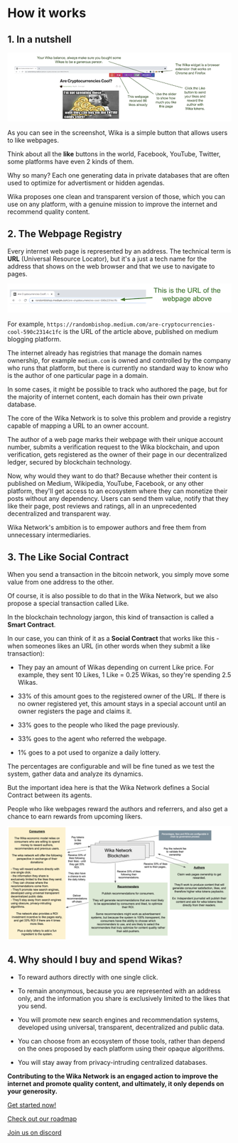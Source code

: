 
# How it works


## 1. In a nutshell

![screenshot](/img/how-it-works/wika_widget.png)

As you can see in the screenshot, Wika is a simple button that allows users to like webpages.

Think about all the **like** buttons in the world, Facebook, YouTube, Twitter, some platforms have even 2 kinds of them.

Why so many? Each one generating data in private databases 
that are often used to optimize for advertisment or hidden agendas. 

Wika proposes one clean and transparent version of those, which you can use on any platform, 
with a genuine mission to improve the internet and recommend quality content.


## 2. The Webpage Registry

Every internet web page is represented by an address. 
The technical term is **URL** (Universal Resource Locator), 
but it's a just a tech name for the address that shows on the web browser and that we use to navigate to pages.

![screenshot](/img/how-it-works/url_example.png)

For example, `https://randombishop.medium.com/are-cryptocurrencies-cool-590c2314c1fc` 
is the URL of the article above, published on medium blogging platform.

The internet already has registries that manage the domain names ownership, 
for example `medium.com` is owned and controlled by the company who runs that platform, 
but there is currently no standard way to know who is the author of one particular page in a domain.

In some cases, it might be possible to track who authored the page, 
but for the majority of internet content, each domain has their own private database. 

The core of the Wika Network is to solve this problem and 
provide a registry capable of mapping a URL to an owner account.

The author of a web page marks their webpage with their unique account number, 
submits a verification request to the Wika blockchain, and upon verification, 
gets registered as the owner of their page in our decentralized ledger, secured by blockchain technology.

Now, why would they want to do that? 
Because whether their content is published on Medium, Wikipedia, YouTube, Facebook, 
or any other platform, they'll get access to an ecosystem where they can monetize their posts 
without any dependency. Users can send them value, notify that they like their page, post reviews and ratings,
all in an unprecedented decentralized and transparent way.

Wika Network's ambition is to empower authors and free them from unnecessary intermediaries.

   
## 3. The Like Social Contract

When you send a transaction in the bitcoin network, you simply move some value from one address to the other.

Of course, it is also possible to do that in the Wika Network, but we also propose a special transaction called Like.

In the blockchain technology jargon, this kind of transaction is called a **Smart Contract**.

In our case, you can think of it as a **Social Contract** that works like this -  
when someones likes an URL (in other words when they submit a like transaction):

  - They pay an amount of Wikas depending on current Like price.
  For example, they sent 10 Likes, 1 Like = 0.25 Wikas, so they're spending 2.5 Wikas.

  - 33% of this amount goes to the registered owner of the URL. If there is no owner registered yet, 
  this amount stays in a special account until an owner registers the page and claims it.

  - 33% goes to the people who liked the page previously.

  - 33% goes to the agent who referred the webpage.

  - 1% goes to a pot used to organize a daily lottery.   

The percentages are configurable and will be fine tuned as we test the system, gather data and analyze its dynamics.

But the important idea here is that the Wika Network defines a Social Contract between its agents. 

People who like webpages reward the authors and referrers, 
and also get a chance to earn rewards from upcoming likers.

![Economic Model](/img/how-it-works/wika_economy.png)


## 4. Why should I buy and spend Wikas?

- To reward authors directly with one single click.

- To remain anonymous, because you are represented with an address only, 
and the information you share is exclusively limited to the likes that you send.

- You will promote new search engines and recommendation systems, developed using universal, transparent, decentralized and public data.

- You can choose from an ecosystem of those tools, 
rather than depend on the ones proposed by each platform using their opaque algorithms.

- You will stay away from privacy-intruding centralized databases. 

**Contributing to the Wika Network is an engaged action to improve the internet and promote quality content, 
and ultimately, it only depends on your generosity.**


[Get started now!](/docs/guides/getting-started)

[Check out our roadmap](/roadmap)

[Join us on discord](https://discordapp.com/invite/sPEwJUmAwH)
